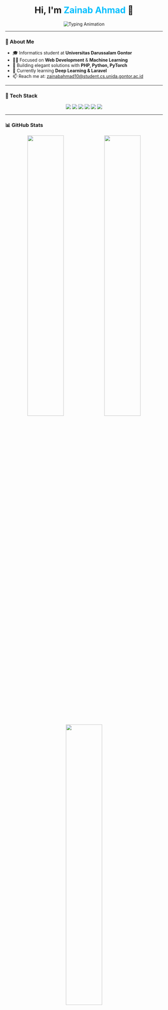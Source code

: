 <!-- Banner Header with typing animation -->
<h1 align="center">
  Hi, I'm <span style="color:#00bfff;">Zainab Ahmad</span> 👋
</h1>

<p align="center">
  <img src="https://readme-typing-svg.demolab.com?font=Fira+Code&weight=600&pause=1000&color=00bfff&center=true&width=460&lines=Turning+ideas+into+code;Lover+of+clean+code+%26+open+source;Welcome+to+my+GitHub!" alt="Typing Animation" />
</p>

---

### 🧠 About Me

- 🎓 Informatics student at **Universitas Darussalam Gontor**  
- 🧑‍💻 Focused on **Web Development** & **Machine Learning**  
- 🚀 Building elegant solutions with **PHP, Python, PyTorch**  
- 🌱 Currently learning **Deep Learning & Laravel**  
- 📫 Reach me at: [zainabahmad10@student.cs.unida.gontor.ac.id](mailto:zainabahmad10@student.cs.unida.gontor.ac.id)

---

### 🚀 Tech Stack

<p align="center">
  <img src="https://img.shields.io/badge/Python-3776AB?style=for-the-badge&logo=python&logoColor=white" />
  <img src="https://img.shields.io/badge/PyTorch-EE4C2C?style=for-the-badge&logo=pytorch&logoColor=white" />
  <img src="https://img.shields.io/badge/PHP-777BB4?style=for-the-badge&logo=php&logoColor=white" />
  <img src="https://img.shields.io/badge/Laravel-FF2D20?style=for-the-badge&logo=laravel&logoColor=white" />
  <img src="https://img.shields.io/badge/HTML5-E34F26?style=for-the-badge&logo=html5&logoColor=white" />
  <img src="https://img.shields.io/badge/CSS3-1572B6?style=for-the-badge&logo=css3&logoColor=white" />
</p>

---

### 📊 GitHub Stats

<p align="center">
  <img src="https://github-readme-stats.vercel.app/api?username=zainhmdd&show_icons=true&theme=tokyonight&hide_border=true" width="48%" />
  <img src="https://github-readme-streak-stats.herokuapp.com/?user=zainhmdd&theme=tokyonight&hide_border=true" width="48%" />
</p>

<p align="center">
  <img src="https://github-readme-stats.vercel.app/api/top-langs/?username=zainhmdd&layout=compact&theme=tokyonight&hide_border=true" width="48%" />
</p>

---

### 📌 Pinned Projects

<table align="center" width="90%" cellpadding="10" cellspacing="0" style="text-align:left;">
  <tr>
    <td><strong>🧠 <a href="https://github.com/zainhmdd/iris-classification">iris-classification</a></strong></td>
    <td>PyTorch MLP model for Iris Dataset — clean, modular deep learning code.</td>
  </tr>
  <tr>
    <td><strong>😷 <a href="https://github.com/zainhmdd/Face-mask-classification">Face-mask-classification</a></strong></td>
    <td>VGG16-based image classifier to detect mask usage with high accuracy.</td>
  </tr>
  <tr>
    <td><strong>✈️ <a href="https://github.com/zainhmdd/web-travel">web-travel</a></strong></td>
    <td>PHP-based travel website project — dynamic, responsive, user-friendly.</td>
  </tr>
</table>

---

### 💬 Motto

<p align="center">
  <img src="https://readme-typing-svg.demolab.com?font=Fira+Code&weight=500&pause=1000&color=00bfff&center=true&width=380&lines=Write+code+that+makes+a+difference;Keep+learning,+keep+growing" alt="Motto Typing" />
</p>

---

### 🌐 Connect With Me

<p align="center">
  <a href="mailto:zainabahmad10@student.cs.unida.gontor.ac.id"><img src="https://img.shields.io/badge/Gmail-D14836?style=for-the-badge&logo=gmail&logoColor=white" alt="Email"/></a>
  <a href="https://github.com/zainhmdd"><img src="https://img.shields.io/badge/GitHub-100000?style=for-the-badge&logo=github&logoColor=white" alt="GitHub"/></a>
  <a href="https://instagram.com/zainhmdd_"><img src="https://img.shields.io/badge/Instagram-E4405F?style=for-the-badge&logo=instagram&logoColor=white" alt="Instagram"/></a>
</p>

---

<p align="center" style="font-size:0.9rem; color:#888;">
  Crafted with ❤️ using Markdown & GitHub Actions by <strong>Zainab Ahmad</strong>
</p>
